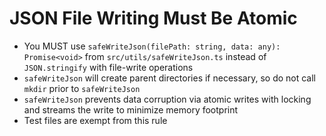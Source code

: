 # JSON File Writing Must Be Atomic

- You MUST use `safeWriteJson(filePath: string, data: any): Promise<void>` from `src/utils/safeWriteJson.ts` instead of `JSON.stringify` with file-write operations
- `safeWriteJson` will create parent directories if necessary, so do not call `mkdir` prior to `safeWriteJson`
- `safeWriteJson` prevents data corruption via atomic writes with locking and streams the write to minimize memory footprint
- Test files are exempt from this rule
